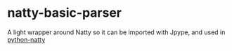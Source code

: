 # natty-basic-parser

A light wrapper around Natty so it can be imported with Jpype, and used in [python-natty](https://github.com/eadmundo/python-natty)
